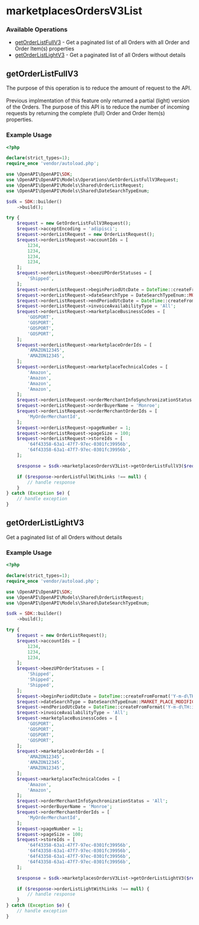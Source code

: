 # marketplacesOrdersV3List

### Available Operations

* [getOrderListFullV3](#getorderlistfullv3) - Get a paginated list of all Orders with all Order and Order Item(s) properties
* [getOrderListLightV3](#getorderlistlightv3) - Get a paginated list of all Orders without details

## getOrderListFullV3

The purpose of this operation is to reduce the amount of request to the API.\
\
Previous implmentation of this feature only returned a partial (light) version of the Orders. The purpose of this API is to reduce the number of incoming requests by returning the complete (full) Order and Order Item(s) properties.


### Example Usage

```php
<?php

declare(strict_types=1);
require_once 'vendor/autoload.php';

use \OpenAPI\OpenAPI\SDK;
use \OpenAPI\OpenAPI\Models\Operations\GetOrderListFullV3Request;
use \OpenAPI\OpenAPI\Models\Shared\OrderListRequest;
use \OpenAPI\OpenAPI\Models\Shared\DateSearchTypeEnum;

$sdk = SDK::builder()
    ->build();

try {
    $request = new GetOrderListFullV3Request();
    $request->acceptEncoding = 'adipisci';
    $request->orderListRequest = new OrderListRequest();
    $request->orderListRequest->accountIds = [
        1234,
        1234,
        1234,
        1234,
    ];
    $request->orderListRequest->beezUPOrderStatuses = [
        'Shipped',
    ];
    $request->orderListRequest->beginPeriodUtcDate = DateTime::createFromFormat('Y-m-d\TH:i:sP', '2017-03-01T13:10:01Z');
    $request->orderListRequest->dateSearchType = DateSearchTypeEnum::MODIFICATION;
    $request->orderListRequest->endPeriodUtcDate = DateTime::createFromFormat('Y-m-d\TH:i:sP', '2017-04-01T13:10:01Z');
    $request->orderListRequest->invoiceAvailabilityType = 'All';
    $request->orderListRequest->marketplaceBusinessCodes = [
        'GOSPORT',
        'GOSPORT',
        'GOSPORT',
        'GOSPORT',
    ];
    $request->orderListRequest->marketplaceOrderIds = [
        'AMAZON12345',
        'AMAZON12345',
    ];
    $request->orderListRequest->marketplaceTechnicalCodes = [
        'Amazon',
        'Amazon',
        'Amazon',
        'Amazon',
    ];
    $request->orderListRequest->orderMerchantInfoSynchronizationStatus = 'All';
    $request->orderListRequest->orderBuyerName = 'Monroe';
    $request->orderListRequest->orderMerchantOrderIds = [
        'MyOrderMerchantId',
    ];
    $request->orderListRequest->pageNumber = 1;
    $request->orderListRequest->pageSize = 100;
    $request->orderListRequest->storeIds = [
        '64f43358-63a1-47f7-97ec-0301fc39956b',
        '64f43358-63a1-47f7-97ec-0301fc39956b',
    ];

    $response = $sdk->marketplacesOrdersV3List->getOrderListFullV3($request);

    if ($response->orderListFullWithLinks !== null) {
        // handle response
    }
} catch (Exception $e) {
    // handle exception
}
```

## getOrderListLightV3

Get a paginated list of all Orders without details

### Example Usage

```php
<?php

declare(strict_types=1);
require_once 'vendor/autoload.php';

use \OpenAPI\OpenAPI\SDK;
use \OpenAPI\OpenAPI\Models\Shared\OrderListRequest;
use \OpenAPI\OpenAPI\Models\Shared\DateSearchTypeEnum;

$sdk = SDK::builder()
    ->build();

try {
    $request = new OrderListRequest();
    $request->accountIds = [
        1234,
        1234,
        1234,
    ];
    $request->beezUPOrderStatuses = [
        'Shipped',
        'Shipped',
        'Shipped',
    ];
    $request->beginPeriodUtcDate = DateTime::createFromFormat('Y-m-d\TH:i:sP', '2017-03-01T13:10:01Z');
    $request->dateSearchType = DateSearchTypeEnum::MARKET_PLACE_MODIFICATION;
    $request->endPeriodUtcDate = DateTime::createFromFormat('Y-m-d\TH:i:sP', '2017-04-01T13:10:01Z');
    $request->invoiceAvailabilityType = 'All';
    $request->marketplaceBusinessCodes = [
        'GOSPORT',
        'GOSPORT',
        'GOSPORT',
        'GOSPORT',
    ];
    $request->marketplaceOrderIds = [
        'AMAZON12345',
        'AMAZON12345',
        'AMAZON12345',
    ];
    $request->marketplaceTechnicalCodes = [
        'Amazon',
        'Amazon',
    ];
    $request->orderMerchantInfoSynchronizationStatus = 'All';
    $request->orderBuyerName = 'Monroe';
    $request->orderMerchantOrderIds = [
        'MyOrderMerchantId',
    ];
    $request->pageNumber = 1;
    $request->pageSize = 100;
    $request->storeIds = [
        '64f43358-63a1-47f7-97ec-0301fc39956b',
        '64f43358-63a1-47f7-97ec-0301fc39956b',
        '64f43358-63a1-47f7-97ec-0301fc39956b',
        '64f43358-63a1-47f7-97ec-0301fc39956b',
    ];

    $response = $sdk->marketplacesOrdersV3List->getOrderListLightV3($request);

    if ($response->orderListLightWithLinks !== null) {
        // handle response
    }
} catch (Exception $e) {
    // handle exception
}
```
